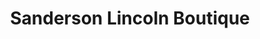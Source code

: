 ---
title: "Sanderson Lincoln Boutique"
url: /scottsdale/sanderson-lincoln-boutique/
shop: Autohaus
---